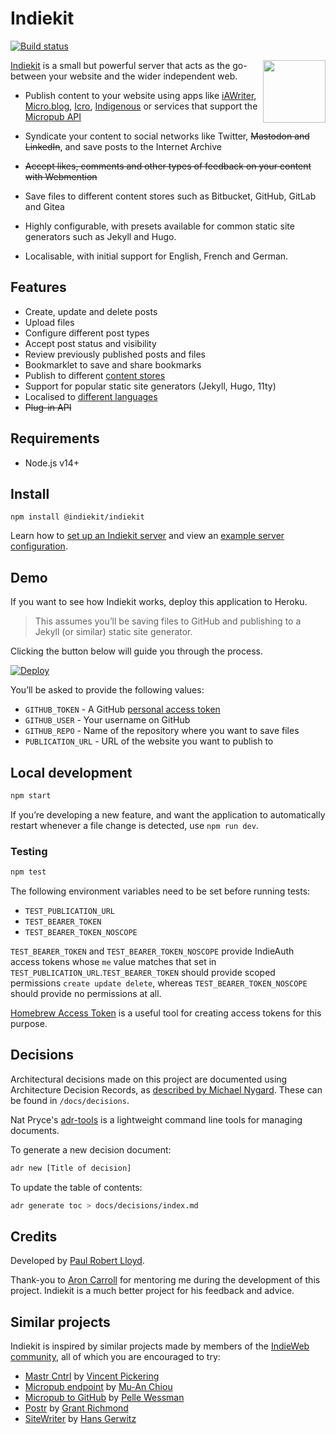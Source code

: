 # Indiekit

[![Build status](https://github.com/getindiekit/indiekit/workflows/build/badge.svg)](https://github.com/getindiekit/indiekit/actions)

<img src="https://avatars.githubusercontent.com/u/68553280?s=200" width="100" height="100" align="right" alt="">

[Indiekit](https://getindiekit.com) is a small but powerful server that acts as the go-between your website and the wider independent web.

- Publish content to your website using apps like [iAWriter](https://ia.net/writer), [Micro.blog](https://micro.blog), [Icro](https://hartl.co/apps/icro/), [Indigenous](https://indigenous.realize.be) or services that support the [Micropub API](https://micropub.spec.indieweb.org)

- Syndicate your content to social networks like Twitter, ~~Mastodon and LinkedIn~~, and save posts to the Internet Archive

- ~~Accept likes, comments and other types of feedback on your content with Webmention~~

- Save files to different content stores such as Bitbucket, GitHub, GitLab and Gitea

- Highly configurable, with presets available for common static site generators such as Jekyll and Hugo.

- Localisable, with initial support for English, French and German.

## Features

- Create, update and delete posts
- Upload files
- Configure different post types
- Accept post status and visibility
- Review previously published posts and files
- Bookmarklet to save and share bookmarks
- Publish to different [content stores](https://getindiekit.com/plugins/#content-stores)
- Support for popular static site generators (Jekyll, Hugo, 11ty)
- Localised to [different languages](https://getindiekit.com/docs/localisation/)
- ~~Plug-in API~~

## Requirements

- Node.js v14+

## Install

`npm install @indiekit/indiekit`

Learn how to [set up an Indiekit server](https://getindiekit.com/docs/getting-started/) and view an [example server configuration](https://github.com/paulrobertlloyd/paulrobertlloyd-indiekit/blob/main/index.js).

## Demo

If you want to see how Indiekit works, deploy this application to Heroku.

> This assumes you’ll be saving files to GitHub and publishing to a Jekyll (or similar) static site generator.

Clicking the button below will guide you through the process.

[![Deploy](https://www.herokucdn.com/deploy/button.svg)](https://heroku.com/deploy?template=https://github.com/getindiekit/indiekit/tree/main)

You’ll be asked to provide the following values:

- `GITHUB_TOKEN` - A GitHub [personal access token](https://github.com/settings/tokens)
- `GITHUB_USER` - Your username on GitHub
- `GITHUB_REPO` - Name of the repository where you want to save files
- `PUBLICATION_URL` - URL of the website you want to publish to

## Local development

```sh
npm start
```

If you’re developing a new feature, and want the application to automatically restart whenever a file change is detected, use `npm run dev`.

### Testing

```sh
npm test
```

The following environment variables need to be set before running tests:

- `TEST_PUBLICATION_URL`
- `TEST_BEARER_TOKEN`
- `TEST_BEARER_TOKEN_NOSCOPE`

`TEST_BEARER_TOKEN` and `TEST_BEARER_TOKEN_NOSCOPE` provide IndieAuth access tokens whose `me` value matches that set in `TEST_PUBLICATION_URL`.`TEST_BEARER_TOKEN` should provide scoped permissions `create update delete`, whereas `TEST_BEARER_TOKEN_NOSCOPE` should provide no permissions at all.

[Homebrew Access Token](https://gimme-a-token.5eb.nl) is a useful tool for creating access tokens for this purpose.

## Decisions

Architectural decisions made on this project are documented using Architecture Decision Records, as [described by Michael Nygard](http://thinkrelevance.com/blog/2011/11/15/documenting-architecture-decisions). These can be found in `/docs/decisions`.

Nat Pryce's [adr-tools](https://github.com/npryce/adr-tools) is a lightweight command line tools for managing documents.

To generate a new decision document:

```sh
adr new [Title of decision]
```

To update the table of contents:

```sh
adr generate toc > docs/decisions/index.md
```

## Credits

Developed by [Paul Robert Lloyd](https://paulrobertlloyd.com).

Thank-you to [Aron Carroll](https://aroncarroll.com) for mentoring me during the development of this project. Indiekit is a much better project for his feedback and advice.

## Similar projects

Indiekit is inspired by similar projects made by members of the [IndieWeb community](https://indieweb.org), all of which you are encouraged to try:

- [Mastr Cntrl](https://github.com/vipickering/mastr-cntrl) by [Vincent Pickering](https://vincentp.me)
- [Micropub endpoint](https://github.com/muan/micropub-endpoint) by [Mu-An Chiou](https://muan.co)
- [Micropub to GitHub](https://github.com/voxpelli/webpage-micropub-to-github) by [Pelle Wessman](https://kodfabrik.se)
- [Postr](https://github.com/grantcodes/postr) by [Grant Richmond](https://grant.codes)
- [SiteWriter](https://github.com/gerwitz/sitewriter) by [Hans Gerwitz](https://hans.gerwitz.com)
